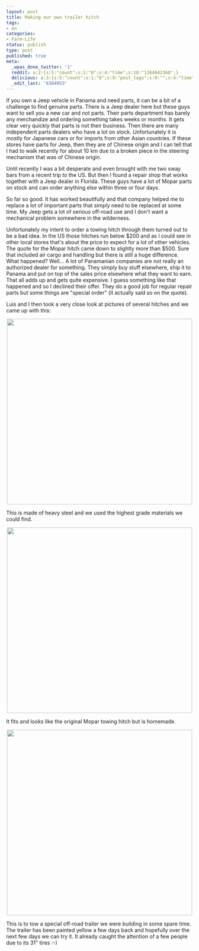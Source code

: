```yaml
---
layout: post
title: Making our own trailer hitch
tags:
- en
categories:
- Farm-Life
status: publish
type: post
published: true
meta:
  _wpas_done_twitter: '1'
  reddit: a:2:{s:5:"count";s:1:"0";s:4:"time";s:10:"1264642360";}
  delicious: a:3:{s:5:"count";s:1:"0";s:9:"post_tags";s:0:"";s:4:"time";s:10:"1264642358";}
  _edit_last: '6384953'
---
```

If you own a Jeep vehicle in Panama and need parts, it can be a bit of a challenge to find genuine parts. There is a Jeep dealer here but these guys want to sell you a new car and not parts. Their parts department has barely any merchandize and ordering something takes weeks or months. It gets clear very quickly that parts is not their business. Then there are many independent parts dealers who have a lot on stock. Unfortunately it is mostly for Japanese cars or for imports from other Asian countries. If these stores have parts for Jeep, then they are of Chinese origin and I can tell that I had to walk recently for about 10 km due to a broken piece in the steering mechanism that was of Chinese origin.

Until recently I was a bit desperate and even brought with me two sway bars from a recent trip to the US. But then I found a repair shop that works together with a Jeep dealer in Florida. These guys have a lot of Mopar parts on stock and can order anything else within three or four days.

So far so good. It has worked beautifully and that company helped me to replace a lot of important parts that simply need to be replaced at some time. My Jeep gets a lot of serious off-road use and I don't want a mechanical problem somewhere in the wilderness.

Unfortunately my intent to order a towing hitch through them turned out to be a bad idea. In the US those hitches run below $200 and as I could see in other local stores that's about the price to expect for a lot of other vehicles. The quote for the Mopar hitch came down to slightly more than $500. Sure that included air cargo and handling but there is still a huge difference. What happened? Well... A lot of Panamanian companies are not really an authorized dealer for something. They simply buy stuff elsewhere, ship it to Panama and put on top of the sales price elsewhere what they want to earn. That all adds up and gets quite expensive. I guess something like that happened and so I declined their offer. They do a good job for regular repair parts but some things are "special order" (it actually said so on the quote).

Luis and I then took a very close look at pictures of several hitches and we came up with this:

<div style="text-align:center;"><a href="http://www.flickr.com/photos/34665899@N00/4208841519" title="View '' on Flickr.com"><img border="0" width="500" alt="" src="http://farm3.static.flickr.com/2779/4208841519_8e1b81e9bc.jpg"></a></div>

This is made of heavy steel and we used the highest grade materials we could find.

<div style="text-align:center;"><a href="http://www.flickr.com/photos/34665899@N00/4209604072" title="View '' on Flickr.com"><img border="0" width="500" alt="" src="http://farm5.static.flickr.com/4048/4209604072_5512ec1c0a.jpg"></a></div>

It fits and looks like the original Mopar towing hitch but is homemade.

<div style="text-align:center;"><a href="http://www.flickr.com/photos/34665899@N00/4209605118" title="View '' on Flickr.com"><img border="0" width="500" alt="" src="http://farm5.static.flickr.com/4022/4209605118_32ab844bd8.jpg"></a></div>

This is to tow a special off-road trailer we were building in some spare time. The trailer has been painted yellow a few days back and hopefully over the next few days we can try it. It already caught the attention of a few people due to its 31" tires :-)
